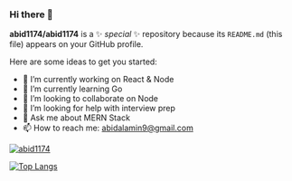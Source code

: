 ### Hi there 👋


**abid1174/abid1174** is a ✨ _special_ ✨ repository because its `README.md` (this file) appears on your GitHub profile.

Here are some ideas to get you started:

- 🔭 I’m currently working on React & Node
- 🌱 I’m currently learning Go
- 👯 I’m looking to collaborate on Node
- 🤔 I’m looking for help with interview prep
- 💬 Ask me about MERN Stack
- 📫 How to reach me: abidalamin9@gmail.com

<a href="">
  <img align="center" src="https://github-readme-stats.vercel.app/api?username=abid1174&show_icons=true&theme=radical" alt="abid1174"/>
</a>

[![Top Langs](https://github-readme-stats.vercel.app/api/top-langs/?username=abid1174&theme=dracula)](https://github.com/abid1174/github-readme-stats)
